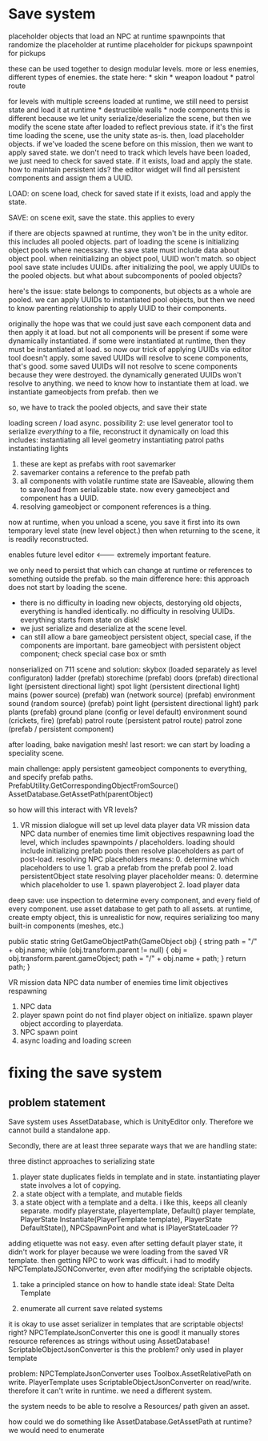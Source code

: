 # Save system

placeholder objects that load an NPC at runtime
spawnpoints that randomize the placeholder at runtime
placeholder for pickups
spawnpoint for pickups

these can be used together to design modular levels. more or less enemies, different types of enemies.
the state here:
    * skin
    * weapon loadout
    * patrol route


for levels with multiple screens loaded at runtime, we still need to persist state and load it at runtime
    * destructible walls
    * node components
this is different because we let unity serialize/deserialize the scene, but then we modify the scene state after loaded to reflect previous state.
if it's the first time loading the scene, use the unity state as-is.
    then, load placeholder objects.
if we've loaded the scene before on this mission, then we want to apply saved state.
we don't need to track which levels have been loaded, we just need to check for saved state.
    if it exists, load and apply the state.
how to maintain persistent ids?
the editor widget will find all persistent components and assign them a UUID.


LOAD:
    on scene load, check for saved state
    if it exists, load and apply the state.

SAVE:
    on scene exit, save the state.
    this applies to every 

if there are objects spawned at runtime, they won't be in the unity editor. this includes all pooled objects.
    part of loading the scene is initializing object pools where necessary.
    the save state must include data about object pool.
        when reinitializing an object pool, UUID won't match.
        so object pool save state includes UUIDs. after initializing the pool, we apply UUIDs to the pooled objects.
            but what about subcomponents of pooled objects?

here's the issue: state belongs to components, but objects as a whole are pooled.
we can apply UUIDs to instantiated pool objects, but then we need to know parenting relationship to apply UUID to their components.


originally the hope was that we could just save each component data and then apply it at load.
but not all components will be present if some were dynamically instantiated.
    if some were instantiated at runtime, then they must be instantiated at load.
    so now our trick of applying UUIDs via editor tool doesn't apply.
    some saved UUIDs will resolve to scene components, that's good.
    some saved UUIDs will not resolve to scene components because they were destroyed.
    the dynamically generated UUIDs won't resolve to anything. we need to know how to instantiate them at load.
        we instantiate gameobjects from prefab.
        then we 

so, we have to track the pooled objects, and save their state


loading screen / load async.
possibility 2: use level generator tool to serialize *everything* to a file, reconstruct it dynamically on load
this includes:
    instantiating all level geometry
    instantiating patrol paths
    instantiating lights

1. these are kept as prefabs with root savemarker
2. savemarker contains a reference to the prefab path
3. all components with volatile runtime state are ISaveable, allowing them to save/load from serializable state.
    now every gameobject and component has a UUID.
4. resolving gameobject or component references is a thing.

now at runtime, when you unload a scene, you save it first into its own temporary level state (new level object.)
then when returning to the scene, it is readily reconstructed.

enables future level editor <--- extremely important feature.

we only need to persist that which can change at runtime or references to something outside the prefab.
so the main difference here: this approach does not start by loading the scene.
* there is no difficulty in loading new objects, destorying old objects, everything is handled identically.
    no difficulty in resolving UUIDs. everything starts from state on disk!
* we just serialize and deserialize at the scene level.
* can still allow a bare gameobject persistent object, special case, if the components are important.
    bare gameobject with persistent object component; check special case box or smth

nonserialized on 711 scene and solution:
    skybox                      (loaded separately as level configuraton)
    ladder                      (prefab)
    storechime                  (prefab)
    doors                       (prefab)
    directional light           (persistent directional light)
    spot light                  (persistent directional light)
    mains (power source)        (prefab)
    wan (network source)        (prefab)
    environment sound (random source)   (prefab)
    point light                 (persistent directional light)
    park plants                 (prefab)
    ground plane                (config or level default)
    environment sound (crickets, fire)  (prefab)
    patrol route                (persistent patrol route)
    patrol zone                 (prefab / persistent component)

after loading, bake navigation mesh!
last resort: we can start by loading a speciality scene.

main challenge: apply persistent gameobject components to everything, and specify prefab paths.
 PrefabUtility.GetCorrespondingObjectFromSource()
 AssetDatabase.GetAssetPath(parentObject)

so how will this interact with VR levels?
1. VR mission dialogue will set up 
    level data
    player data
    VR mission data
        NPC data
        number of enemies
        time limit
        objectives
        respawning
load the level, which includes spawnpoints / placeholders.
loading should include initializing prefab pools
then resolve placeholders as part of post-load.
    resolving NPC placeholders means:
        0. determine which placeholders to use
        1. grab a prefab from the prefab pool
        2. load persistentObject state
    resolving player placeholder means:
        0. determine which placeholder to use
        1. spawn playerobject
        2. load player data


deep save: use inspection to determine every component, and every field of every component. use asset database to get path to all assets.
at runtime, create empty object, 
this is unrealistic for now, requires serializing too many built-in components (meshes, etc.)



public static string GetGameObjectPath(GameObject obj)
{
    string path = "/" + obj.name;
    while (obj.transform.parent != null)
    {
        obj = obj.transform.parent.gameObject;
        path = "/" + obj.name + path;
    }
    return path;
}



VR mission data
    NPC data
    number of enemies
    time limit
    objectives
    respawning


1. NPC data
2. player spawn point
    do not find player object on initialize. spawn player object according to playerdata.
3. NPC spawn point
4. async loading and loading screen









# fixing the save system

## problem statement 
Save system uses AssetDatabase, which is UnityEditor only.
Therefore we cannot build a standalone app.

Secondly, there are at least three separate ways that we are handling state:

three distinct approaches to serializing state
1. player state duplicates fields in template and in state. instantiating player state involves a lot of copying.
2. a state object with a template, and mutable fields
3. a state object with a template and a delta. i like this, keeps all cleanly separate.
modify playerstate, playertemplate, Default() player template, PlayerState Instantiate(PlayerTemplate template), PlayerState DefaultState(),
NPCSpawnPoint and what is IPlayerStateLoader ??

adding etiquette was not easy.
even after setting default player state, it didn't work for player
because we were loading from the saved VR template.
then getting NPC to work was difficult.
i had to modify NPCTemplateJSONConverter, even after modifying the scriptable objects.

1. take a principled stance on how to handle state
    ideal:
    State
        Delta
        Template
    
2. enumerate all current save related systems

it is okay to use asset serializer in templates that are scriptable objects! right?
NPCTemplateJsonConverter
    this one is good! it manually stores resource references as strings without using AssetDatabase!
ScriptableObjectJsonConverter
    is this the problem? only used in player template

problem: 
NPCTemplateJsonConverter uses Toolbox.AssetRelativePath on write.
PlayerTemplate uses ScriptableObjectJsonConverter on read/write.
therefore it can't write in runtime.
we need a different system.

the system needs to be able to resolve a Resources/ path given an asset.



how could we do something like AssetDatabase.GetAssetPath at runtime?
we would need to enumerate 